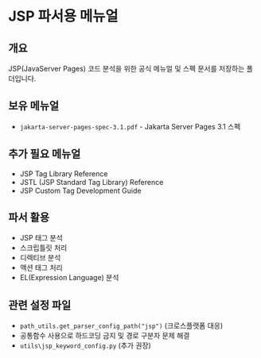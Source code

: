 # JSP 파서용 메뉴얼

## 개요
JSP(JavaServer Pages) 코드 분석을 위한 공식 메뉴얼 및 스펙 문서를 저장하는 폴더입니다.

## 보유 메뉴얼
- `jakarta-server-pages-spec-3.1.pdf` - Jakarta Server Pages 3.1 스펙

## 추가 필요 메뉴얼
- JSP Tag Library Reference
- JSTL (JSP Standard Tag Library) Reference
- JSP Custom Tag Development Guide

## 파서 활용
- JSP 태그 분석
- 스크립틀릿 처리
- 디렉티브 분석
- 액션 태그 처리
- EL(Expression Language) 분석

## 관련 설정 파일
- `path_utils.get_parser_config_path("jsp")` (크로스플랫폼 대응)
- 공통함수 사용으로 하드코딩 금지 및 경로 구분자 문제 해결
- `utils\jsp_keyword_config.py` (추가 권장)
